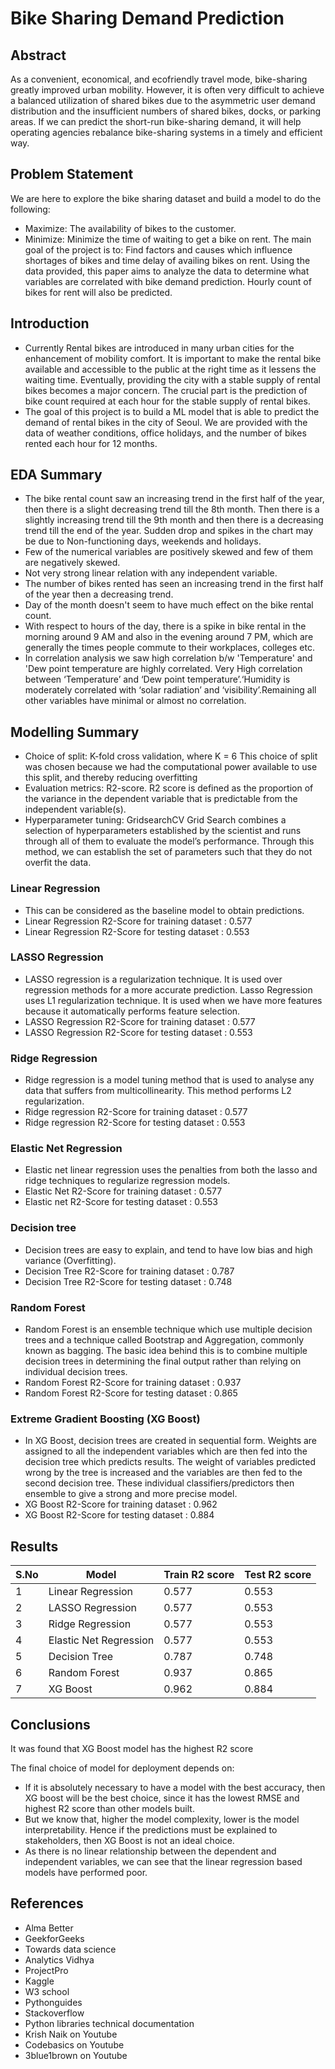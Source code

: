 # Bike Sharing Demand Prediction




## Abstract
As a convenient, economical, and ecofriendly travel mode, bike-sharing greatly improved urban mobility. However, it is often very difficult to achieve a balanced utilization of shared bikes due to the asymmetric user demand distribution and the insufficient numbers of shared bikes, docks, or parking areas. If we can predict the short-run bike-sharing demand, it will help operating agencies rebalance bike-sharing systems in a timely and efficient way.
## Problem Statement
We are here to explore the bike sharing dataset and build a model to do the following:
* Maximize: The availability of bikes to the customer. 
* Minimize: Minimize the time of waiting to get a bike on rent. 
The main goal of the project is to: Find factors and causes which influence shortages of bikes and time delay of availing bikes on rent. Using the data provided, this paper aims to analyze the data to determine what variables are correlated with bike demand prediction. Hourly count of bikes for rent will also be predicted.

## Introduction
* Currently Rental bikes are introduced in many urban cities for the enhancement of mobility comfort. It is important to make the rental bike available and accessible to the public at the right time as it lessens the waiting time. Eventually, providing the city with a stable supply of rental bikes becomes a major concern. The crucial part is the prediction of bike count required at each hour for the stable supply of rental bikes.
* The goal of this project is to build a ML model that is able to predict the demand of rental bikes in the city of Seoul. We are provided with the data of weather conditions, office holidays, and the number of bikes rented each hour for 12 months.
## EDA Summary
* The bike rental count saw an increasing trend in the first half of the year, then there is a slight decreasing trend till the 8th month. Then there is a slightly increasing trend till the 9th month and then there is a decreasing trend till the end of the year. Sudden drop and spikes in the chart may be due to Non-functioning days, weekends and holidays.
* Few of the numerical variables are positively skewed and few of them are negatively skewed.
* Not very strong linear relation with any independent variable.
* The number of bikes rented has seen an increasing trend in the first half of the year then a decreasing trend.
* Day of the month doesn't seem to have much effect on the bike rental count.
* With respect to hours of the day, there is a spike in bike rental in the morning around 9 AM and also in the evening around 7 PM, which are generally the times people commute to their workplaces, colleges etc.
* In correlation analysis we saw high correlation b/w 'Temperature' and 'Dew point temperature are highly correlated. Very High correlation between ‘Temperature’ and ‘Dew point temperature’.‘Humidity is moderately correlated with ‘solar radiation’ and ‘visibility’.Remaining all other variables have minimal or almost no correlation.

## Modelling Summary
* Choice of split: K-fold cross validation, where K = 6 This choice of split was chosen because we had the computational power available to use this split, and thereby reducing overfitting
* Evaluation metrics: R2-score. R2 score is defined as the proportion of the variance in the dependent variable that is predictable from the independent variable(s).
* Hyperparameter tuning: GridsearchCV Grid Search combines a selection of hyperparameters established by the scientist and runs through all of them to evaluate the model’s performance. Through this method, we can establish the set of parameters such that they do not overfit the data.

### Linear Regression
* This can be considered as the baseline model to obtain predictions.
* Linear Regression R2-Score for training dataset : 0.577
* Linear Regression R2-Score for testing dataset : 0.553

### LASSO Regression
* LASSO regression is a regularization technique. It is used over regression methods for a more accurate prediction. Lasso Regression uses L1 regularization technique. It is used when we have more features because it automatically performs feature selection.
* LASSO Regression R2-Score for training dataset : 0.577
* LASSO Regression R2-Score for testing dataset : 0.553

### Ridge Regression
* Ridge regression is a model tuning method that is used to analyse any data that suffers from multicollinearity. This method performs L2 regularization.
* Ridge regression R2-Score for training dataset : 0.577
* Ridge regression R2-Score for testing dataset : 0.553

### Elastic Net Regression
* Elastic net linear regression uses the penalties from both the lasso and ridge techniques to regularize regression models.
* Elastic Net R2-Score for training dataset : 0.577
* Elastic net R2-Score for testing dataset : 0.553

### Decision tree
* Decision trees are easy to explain, and tend to have low bias and high variance (Overfitting).
* Decision Tree R2-Score for training dataset : 0.787
* Decision Tree R2-Score for testing dataset : 0.748

### Random Forest
* Random Forest is an ensemble technique which use multiple decision trees and a technique called Bootstrap and Aggregation, commonly known as bagging. The basic idea behind this is to combine multiple decision trees in determining the final output rather than relying on individual decision trees.
* Random Forest R2-Score for training dataset : 0.937
* Random Forest R2-Score for testing dataset : 0.865

### Extreme Gradient Boosting (XG Boost)
* In XG Boost, decision trees are created in sequential form. Weights are assigned to all the independent variables which are then fed into the decision tree which predicts results. The weight of variables predicted wrong by the tree is increased and the variables are then fed to the second decision tree. These individual classifiers/predictors then ensemble to give a strong and more precise model.
* XG Boost R2-Score for training dataset : 0.962
* XG Boost R2-Score for testing dataset : 0.884
## Results
|S.No|Model|Train R2 score|Test R2 score|
|----|-----|--------------|-------------|
|1|Linear Regression|0.577|0.553|
|2|LASSO Regression|0.577|0.553|
|3|Ridge Regression|0.577|0.553|
|4|Elastic Net Regression|0.577|0.553|
|5|Decision Tree|0.787|0.748|
|6|Random Forest|0.937|0.865|
|7|XG Boost|0.962 |0.884|

## Conclusions
It was found that XG Boost model has the highest R2 score

The final choice of model for deployment depends on:

* If it is absolutely necessary to have a model with the best accuracy, then XG boost will be the best choice, since it has the lowest RMSE and highest R2 score than other models built.
* But we know that, higher the model complexity, lower is the model interpretability. Hence if the predictions must be explained to stakeholders, then XG Boost is not an ideal choice.
* As there is no linear relationship between the dependent and independent variables, we can see that the linear regression based models have performed poor.

## References

* Alma Better
* GeekforGeeks
* Towards data science
* Analytics Vidhya
* ProjectPro
* Kaggle
* W3 school
* Pythonguides
* Stackoverflow
* Python libraries technical documentation
* Krish Naik on Youtube
* Codebasics on Youtube
* 3blue1brown on Youtube
